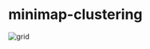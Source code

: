 # minimap-clustering

![grid](https://github.com/user-attachments/assets/ea074422-9911-4da9-a95c-5b9cb2a96d24)
